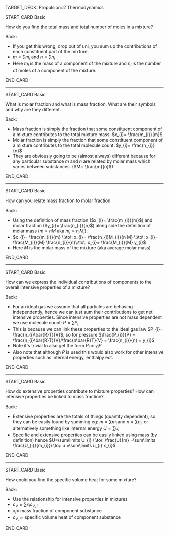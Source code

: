 TARGET_DECK: Propulsion::2 Thermodynamics



START_CARD
Basic

How do you find the total mass and total number of moles in a mixture?

Back: 
- If you get this wrong, drop out of uni, you sum up the contributions of each constituent part of the mixture.
- $m=\sum\limits m_{i}$ and $n=\sum\limits n_{i}$
- Here $m_{i}$ is the mass of a component of the mixture and $n_{i}$ is the number of moles of a component of the mixture.

END_CARD

 
--------

START_CARD
Basic

What is molar fraction and what is mass fraction. What are their symbols and why are they different.

Back: 
- Mass fraction is simply the fraction that some constituent component of a mixture contributes to the total mixture mass: $x_{i}= \frac{m_{i}}{m}$
- Molar fraction is simply the fraction that some constituent component of a mixture contributes to the total molecule count: $y_{i}= \frac{n_{i}}{n}$
- They are obviously going to be (almost always) different because for any particular substance $m$ and $n$ are related by molar mass which varies between substances. ($M= \frac{m}{n}$)

END_CARD



--------

START_CARD
Basic

How can you relate mass fraction to molar fraction.


Back: 
- Using the definition of mass fraction ($x_{i}= \frac{m_{i}}{m}$) and molar fraction ($y_{i}= \frac{n_{i}}{n}$) along side the definition of molar mass ($m=nM$ aka $m_{i}=n_{i}M_{i}$).
- $x_{i}= \frac{m_{i}}{m} \:\to\: x_{i}= \frac{n_{i}M_{i}}{n M} \:\to\: x_{i}= \frac{M_{i}}{M} \frac{n_{i}}{n}\:\to\: x_{i}= \frac{M_{i}}{M} y_{i}$
- Here $M$ is the molar mass of the mixture (aka average molar mass)

END_CARD

 
--------

START_CARD
Basic

How can we express the individual contributions of components to the overall intensive properties of a mixture?


Back: 
- For an ideal gas we assume that all particles are behaving independently, hence we can just sum their contributions to get net intensive properties. Since intensive properties are not mass dependent we use molecule count: $P=\sum\limits P_{i}$ 
- This is because we can link these properties to the ideal gas law $P_{i}= \frac{n_{i}\bar{R}T}{V}$, so for pressure $\frac{P_{i}}{P} = \frac{n_{i}\bar{R}T}{V}/\frac{n\bar{R}T}{V} = \frac{n_{i}}{n} = y_{i}$
- Note it's trivial to also get the form $P_{i} = y_{i} P$
- Also note that although $P$ is used this would also work for other intensive properties such as internal energy, enthalpy ect.

END_CARD


--------

START_CARD
Basic

How do extensive properties contribute to mixture properties? How can intensive properties be linked to mass fraction?


Back: 
- Extensive properties are the totals of things (quantity dependent), so they can be easily found by summing eg: $m=\sum\limits m_{i}$ and $n=\sum\limits n_{i}$, or alternatively something like internal energy $U=\sum\limits U_{i}$
- Specific and extensive properties can be easily linked using mass (by definition) hence  $U=\sum\limits U_{i} \:\to\: \frac{U}{m} =\sum\limits \frac{U_{i}}{m_{i}}\:\to\: u =\sum\limits u_{i} x_{i}$

END_CARD


 
--------

START_CARD
Basic

How could you find the specific volume heat for some mixture?


Back: 
- Use the relationship for intensive properties in mixtures
- $c_{V} = \sum\limits x_{i} c_{V,i}$
- $x_{i}=$ mass fraction of component substance
- $c_{V,i}=$ specific volume heat of component substance

END_CARD

 